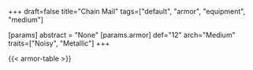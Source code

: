 +++
draft=false
title="Chain Mail"
tags=["default", "armor", "equipment", "medium"]

[params]
  abstract = "None"
  [params.armor]
    def="12"
    arch="Medium"
    traits=["Noisy", "Metallic"]
+++

{{< armor-table >}}


